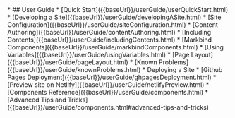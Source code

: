 <navigation class="website-content">
* ## User Guide
* [Quick Start]({{baseUrl}}/userGuide/userQuickStart.html)
* [Developing a Site]({{baseUrl}}/userGuide/developingASite.html)
  * [Site Configuration]({{baseUrl}}/userGuide/siteConfiguration.html)
* [Content Authoring]({{baseUrl}}/userGuide/contentAuthoring.html)
  * [Including Contents]({{baseUrl}}/userGuide/includingContents.html)
  * [Markbind Components]({{baseUrl}}/userGuide/markbindComponents.html)
  * [Using Variables]({{baseUrl}}/userGuide/usingVariables.html)
  * [Page Layout]({{baseUrl}}/userGuide/pageLayout.html)
  * [Known Problems]({{baseUrl}}/userGuide/knownProblems.html)
* Deploying a Site
  * [Github Pages Deployment]({{baseUrl}}/userGuide/ghpagesDeployment.html)
  * [Preview site on Netlify]({{baseUrl}}/userGuide/netlifyPreview.html)
* [Components Reference]({{baseUrl}}/userGuide/components.html)
  * [Advanced Tips and Tricks]({{baseUrl}}/userGuide/components.html#advanced-tips-and-tricks)
</navigation>
